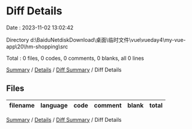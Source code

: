 # Diff Details

Date : 2023-11-02 13:02:42

Directory d:\\BaiduNetdiskDownload\\桌面\\临时文件\\vue\\vueday4\\my-vue-app\\20\\hm-shopping\\src

Total : 0 files,  0 codes, 0 comments, 0 blanks, all 0 lines

[Summary](results.md) / [Details](details.md) / [Diff Summary](diff.md) / Diff Details

## Files
| filename | language | code | comment | blank | total |
| :--- | :--- | ---: | ---: | ---: | ---: |

[Summary](results.md) / [Details](details.md) / [Diff Summary](diff.md) / Diff Details